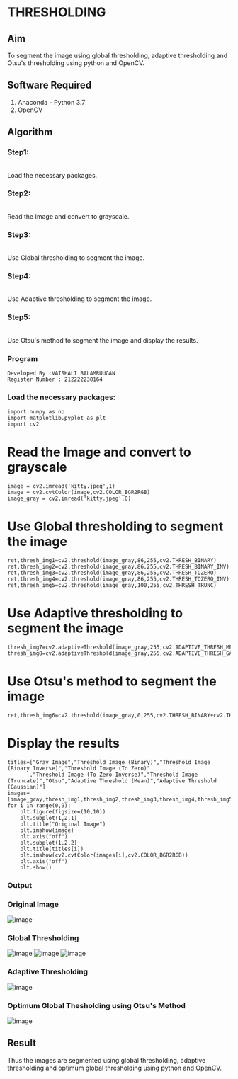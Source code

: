 # THRESHOLDING
## Aim
To segment the image using global thresholding, adaptive thresholding and Otsu's thresholding using python and OpenCV.

## Software Required
1. Anaconda - Python 3.7
2. OpenCV

## Algorithm

### Step1:
<br>
Load the necessary packages.

### Step2:
<br>
Read the Image and convert to grayscale.

### Step3:
<br>
Use Global thresholding to segment the image.

### Step4:
<br>
Use Adaptive thresholding to segment the image.

### Step5:
<br>
Use Otsu's method to segment the image and display the results.

### Program
```
Developed By :VAISHALI BALAMRUUGAN
Register Number : 212222230164
```

### Load the necessary packages:
```PY
import numpy as np
import matplotlib.pyplot as plt
import cv2
```

# Read the Image and convert to grayscale
```PY
image = cv2.imread('kitty.jpeg',1)
image = cv2.cvtColor(image,cv2.COLOR_BGR2RGB)
image_gray = cv2.imread('kitty.jpeg',0)
```
# Use Global thresholding to segment the image
```PY
ret,thresh_img1=cv2.threshold(image_gray,86,255,cv2.THRESH_BINARY)
ret,thresh_img2=cv2.threshold(image_gray,86,255,cv2.THRESH_BINARY_INV)
ret,thresh_img3=cv2.threshold(image_gray,86,255,cv2.THRESH_TOZERO)
ret,thresh_img4=cv2.threshold(image_gray,86,255,cv2.THRESH_TOZERO_INV)
ret,thresh_img5=cv2.threshold(image_gray,100,255,cv2.THRESH_TRUNC)
```
# Use Adaptive thresholding to segment the image
```PY
thresh_img7=cv2.adaptiveThreshold(image_gray,255,cv2.ADAPTIVE_THRESH_MEAN_C,cv2.THRESH_BINARY,11,2)
thresh_img8=cv2.adaptiveThreshold(image_gray,255,cv2.ADAPTIVE_THRESH_GAUSSIAN_C,cv2.THRESH_BINARY,11,2)
```
# Use Otsu's method to segment the image 
```PY
ret,thresh_img6=cv2.threshold(image_gray,0,255,cv2.THRESH_BINARY+cv2.THRESH_OTSU)
```
# Display the results
```PY
titles=["Gray Image","Threshold Image (Binary)","Threshold Image (Binary Inverse)","Threshold Image (To Zero)"
       ,"Threshold Image (To Zero-Inverse)","Threshold Image (Truncate)","Otsu","Adaptive Threshold (Mean)","Adaptive Threshold (Gaussian)"]
images=[image_gray,thresh_img1,thresh_img2,thresh_img3,thresh_img4,thresh_img5,thresh_img6,thresh_img7,thresh_img8]
for i in range(0,9):
    plt.figure(figsize=(10,10))
    plt.subplot(1,2,1)
    plt.title("Original Image")
    plt.imshow(image)
    plt.axis("off")
    plt.subplot(1,2,2)
    plt.title(titles[i])
    plt.imshow(cv2.cvtColor(images[i],cv2.COLOR_BGR2RGB))
    plt.axis("off")
    plt.show()
```
### Output

### Original Image
![image](https://github.com/Aravindsamy04/Thresholdingg/assets/113497037/90916955-39cd-46a8-9334-7e0dca43f3a1)


### Global Thresholding
![image](https://github.com/Aravindsamy04/Thresholdingg/assets/113497037/5c95cd81-7b56-4db0-bcaa-45837cb935b5)
![image](https://github.com/Aravindsamy04/Thresholdingg/assets/113497037/ad092623-ed88-4235-947a-eaa6e1a42158)
![image](https://github.com/Aravindsamy04/Thresholdingg/assets/113497037/f23e3011-40d3-42e3-975c-d9aae46ede44)




### Adaptive Thresholding
![image](https://github.com/Aravindsamy04/Thresholdingg/assets/113497037/436d3d17-6cca-4b6f-8131-3f483e79b6bc)





### Optimum Global Thesholding using Otsu's Method
![image](https://github.com/Aravindsamy04/Thresholdingg/assets/113497037/004d1d9b-a6ef-44e8-b746-54874d0ace04)




## Result
Thus the images are segmented using global thresholding, adaptive thresholding and optimum global thresholding using python and OpenCV.

